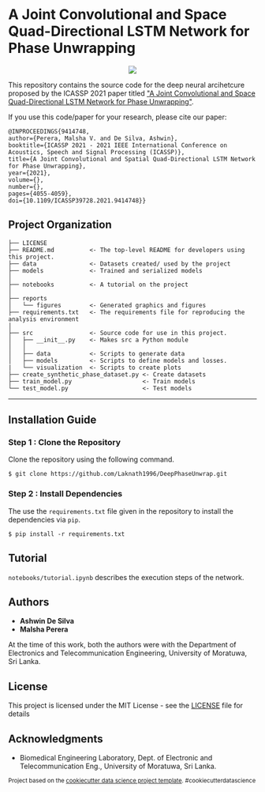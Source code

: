 A Joint Convolutional and Space Quad-Directional LSTM Network for Phase Unwrapping
==============================

<p align="center">
  <img src="https://github.com/Laknath1996/DeepPhaseUnwrap/blob/main/reports/figures/summary.jpg">
</p>

This repository contains the source code for the deep neural arcihetcure proposed by the ICASSP 2021 paper titled ["A Joint Convolutional and Space Quad-Directional LSTM Network for Phase Unwrapping"](https://ieeexplore.ieee.org/document/9414748). 

If you use this code/paper for your research, please cite our paper:

```
@INPROCEEDINGS{9414748,  
author={Perera, Malsha V. and De Silva, Ashwin},  
booktitle={ICASSP 2021 - 2021 IEEE International Conference on Acoustics, Speech and Signal Processing (ICASSP)},   
title={A Joint Convolutional and Spatial Quad-Directional LSTM Network for Phase Unwrapping},   
year={2021},  
volume={},  
number={},  
pages={4055-4059},  
doi={10.1109/ICASSP39728.2021.9414748}}
```

Project Organization
------------

    ├── LICENSE
    ├── README.md          <- The top-level README for developers using this project.
    ├── data               <- Datasets created/ used by the project   
    ├── models             <- Trained and serialized models
    │
    ├── notebooks          <- A tutorial on the project 
    │
    ├── reports            
    │   └── figures        <- Generated graphics and figures
    ├── requirements.txt   <- The requirements file for reproducing the analysis environment
    │
    ├── src                <- Source code for use in this project.
    │   ├── __init__.py    <- Makes src a Python module
    │   │
    │   ├── data           <- Scripts to generate data
    │   ├── models         <- Scripts to define models and losses.
    |   └── visualization  <- Scripts to create plots
    ├── create_synthetic_phase_dataset.py <- Create datasets
    ├── train_model.py                    <- Train models
    └── test_model.py                     <- Test models
--------

## Installation Guide

### Step 1 : Clone the Repository

Clone the repository using the following command.

````
$ git clone https://github.com/Laknath1996/DeepPhaseUnwrap.git
````

### Step 2 : Install Dependencies

The use the `requirements.txt` file given in the repository to install the dependencies via `pip`.

````
$ pip install -r requirements.txt 
````

## Tutorial

`notebooks/tutorial.ipynb` describes the execution steps of the network. 

## Authors

* **Ashwin De Silva**
* **Malsha Perera** 

At the time of this work, both the authors were with the Department of Electronics and Telecommunication Engineering, University of Moratuwa, Sri Lanka.

## License

This project is licensed under the MIT License - see the [LICENSE](LICENSE) file for details

## Acknowledgments

* Biomedical Engineering Laboratory, Dept. of Electronic and Telecommunication Eng., University of Moratuwa, Sri Lanka.

<p><small>Project based on the <a target="_blank" href="https://drivendata.github.io/cookiecutter-data-science/">cookiecutter data science project template</a>. #cookiecutterdatascience</small></p>
